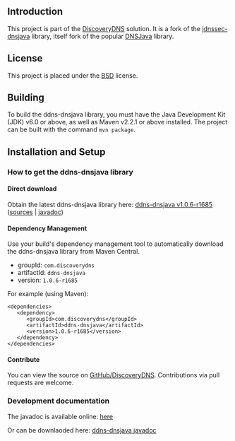 ## Introduction

This project is part of the [DiscoveryDNS](http://www.discoverydns.com) solution.
It is a fork of the [jdnssec-dnsjava](https://github.com/dblacka/jdnssec-dnsjavaPI) library, itself fork of the popular [DNSJava](http://www.dnsjava.org/) library.

## License

This project is placed under the [BSD](http://www.opensource.org/licenses/bsd-license.html) license.

## Building

To build the ddns-dnsjava library, you must have the Java Development Kit (JDK) v6.0 or above, as well as Maven v2.2.1 or above installed. The project can be built with the command `mvn package`.

## Installation and Setup

### How to get the ddns-dnsjava library

#### Direct download

Obtain the latest ddns-dnsjava library here: [ddns-dnsjava v1.0.6-r1685](http://discoverydns.github.io/ddns-dnsjava/repo/ddns-dnsjava-1.0.6-r1685.jar) ([sources](http://discoverydns.github.io/ddns-dnsjava/repo/ddns-dnsjava-1.0.6-r1685-sources.jar) | [javadoc](http://discoverydns.github.io/ddns-dnsjava/repo/ddns-dnsjava-1.0.6-r1685-javadoc.jar))

#### Dependency Management

Use your build's dependency management tool to automatically download the ddns-dnsjava library from Maven Central.

* groupId: `com.discoverydns`
* artifactId: `ddns-dnsjava`
* version: `1.0.6-r1685`

For example (using Maven):

    <dependencies>
       <dependency>
          <groupId>com.discoverydns</groupId>
          <artifactId>ddns-dnsjava</artifactId>
          <version>1.0.6-r1685</version>
       </dependency>
    </dependencies>

#### Contribute

You can view the source on [GitHub/DiscoveryDNS](http://github.com/discoverydns/ddns-dnsjava). Contributions via pull requests are welcome.

### Development documentation

The javadoc is available online: [here](http://discoverydns.github.io/ddns-dnsjava/javadoc/index.html)


Or can be downlaoded here: [ddns-dnsjava javadoc](http://discoverydns.github.io/ddns-dnsjava/repo/ddns-dnsjava-1.0.6-r1685-javadoc.jar)
